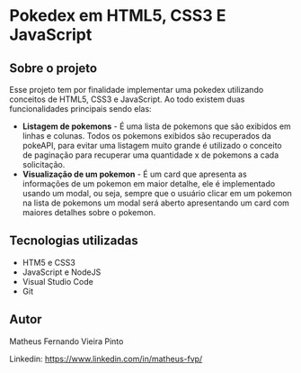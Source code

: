 # Pokedex em HTML5, CSS3 E JavaScript


## Sobre o projeto

Esse projeto tem por finalidade implementar uma pokedex utilizando conceitos de HTML5, CSS3 e JavaScript. Ao todo existem duas funcionalidades principais sendo elas:

- **Listagem de pokemons** - É uma lista de pokemons que são exibidos em linhas e colunas. Todos os pokemons exibidos são recuperados da pokeAPI, para evitar uma listagem muito grande é utilizado o conceito de paginação para recuperar uma quantidade x de pokemons a cada solicitação. 
- **Visualização de um pokemon** - É um card que apresenta as informações de um pokemon em maior detalhe, ele é implementado usando um modal, ou seja, sempre que o usuário clicar em um pokemon na lista de pokemons um modal será aberto apresentando um card com maiores detalhes sobre o pokemon.

## Tecnologias utilizadas
- HTM5 e CSS3
- JavaScript e NodeJS
- Visual Studio Code
- Git
  
## Autor
Matheus Fernando Vieira Pinto

Linkedin: https://www.linkedin.com/in/matheus-fvp/
